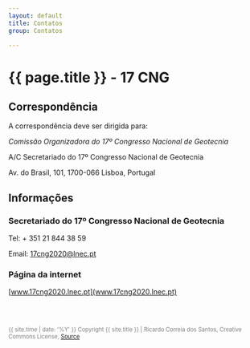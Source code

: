 ```yaml
---
layout: default
title: Contatos
group: Contatos

---
```


# {{ page.title }} - 17 CNG

## Correspondência

A correspondência deve ser dirigida para:

*Comissão Organizadora do 17º Congresso Nacional de Geotecnia*

A/C Secretariado do 17º Congresso Nacional de Geotecnia

Av. do Brasil, 101,	1700-066 Lisboa, Portugal

 
## Informações

### Secretariado do 17º Congresso Nacional de Geotecnia

Tel: + 351 21 844 38 59

Email: 17cng2020@lnec.pt


### Página da internet

[www.17cng2020.lnec.pt](www.17cng2020.lnec.pt)




  <br>
  <br>
  <p style="color: grey; font-size:0.8em"> {{ site.time | date: '%Y' }} Copyright {{ site.title }}
 | Ricardo Correia dos Santos, Creative Commons License, 
  <a href="https://github.com/ricardosgeral/CNG" target="_blank"> Source </a>
  </p>

